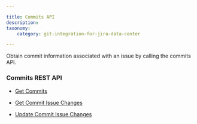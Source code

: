 ```yaml
---

title: Commits API
description:
taxonomy:
    category: git-integration-for-jira-data-center

---
```


Obtain commit information associated with an issue by calling the commits API.

### Commits REST API

*   [Get Commits](/git-integration-for-jira-data-center/get-commits-gij-self-managed)

*   [Get Commit Issue Changes](/git-integration-for-jira-data-center/get-commit-issue-changes-gij-self-managed)

*   [Update Commit Issue Changes](/git-integration-for-jira-data-center/update-commit-issue-changes-gij-self-managed)

